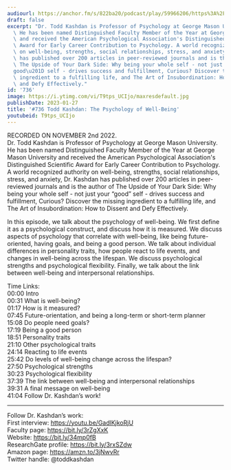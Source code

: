 ```yaml
---
audiourl: https://anchor.fm/s/822ba20/podcast/play/59966206/https%3A%2F%2Fd3ctxlq1ktw2nl.cloudfront.net%2Fstaging%2F2022-10-2%2Fa5aa7566-7312-b1b6-6796-4acbb1666c76.m4a
draft: false
excerpt: "Dr. Todd Kashdan is Professor of Psychology at George Mason University.\
  \ He has been named Distinguished Faculty Member of the Year at George Mason University\
  \ and received the American Psychological Association's Distinguished Scientific\
  \ Award for Early Career Contribution to Psychology. A world recognized authority\
  \ on well-being, strengths, social relationships, stress, and anxiety, Dr. Kashdan\
  \ has published over 200 articles in peer-reviewed journals and is the author of\
  \ The Upside of Your Dark Side: Why being your whole self - not just your \u201C\
  good\u201D self - drives success and fulfillment, Curious? Discover the missing\
  \ ingredient to a fulfilling life, and The Art of Insubordination: How to Dissent\
  \ and Defy Effectively."
id: '736'
image: https://i.ytimg.com/vi/T9tps_UCIjo/maxresdefault.jpg
publishDate: 2023-01-27
title: '#736 Todd Kashdan: The Psychology of Well-Being'
youtubeid: T9tps_UCIjo
---
```

<div class="timelinks">

RECORDED ON NOVEMBER 2nd 2022.  
Dr. Todd Kashdan is Professor of Psychology at George Mason University. He has been named Distinguished Faculty Member of the Year at George Mason University and received the American Psychological Association's Distinguished Scientific Award for Early Career Contribution to Psychology. A world recognized authority on well-being, strengths, social relationships, stress, and anxiety, Dr. Kashdan has published over 200 articles in peer-reviewed journals and is the author of The Upside of Your Dark Side: Why being your whole self - not just your “good” self - drives success and fulfillment, Curious? Discover the missing ingredient to a fulfilling life, and The Art of Insubordination: How to Dissent and Defy Effectively.

In this episode, we talk about the psychology of well-being. We first define it as a psychological construct, and discuss how it is measured. We discuss aspects of psychology that correlate with well-being, like being future-oriented, having goals, and being a good person. We talk about individual differences in personality traits, how people react to life events, and changes in well-being across the lifespan. We discuss psychological strengths and psychological flexibility. Finally, we talk about the link between well-being and interpersonal relationships.

Time Links:  
<time>00:00</time> Intro  
<time>00:31</time> What is well-being?  
<time>01:17</time> How is it measured?  
<time>07:45</time> Future-orientation, and being a long-term or short-term planner  
<time>15:08</time> Do people need goals?  
<time>17:19</time> Being a good person  
<time>18:51</time> Personality traits  
<time>21:10</time> Other psychological traits  
<time>24:14</time> Reacting to life events  
<time>25:42</time> Do levels of well-being change across the lifespan?  
<time>27:50</time> Psychological strengths  
<time>30:23</time> Psychological flexibility  
<time>37:39</time> The link between well-being and interpersonal relationships  
<time>39:31</time> A final message on well-being  
<time>41:04</time> Follow Dr. Kashdan’s work!

---

Follow Dr. Kashdan’s work:  
First interview: https://youtu.be/GadlKjkoRjU  
Faculty page: https://bit.ly/3rZgXxK  
Website: https://bit.ly/34mp0fB  
ResearchGate profile: https://bit.ly/3rxSZdw  
Amazon page: https://amzn.to/3jNwvRr  
Twitter handle: @toddkashdan
</div>

